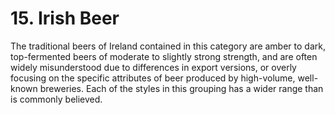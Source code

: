 # 15. Irish Beer

The traditional beers of Ireland contained in this category are amber to dark, top-fermented beers of moderate to slightly strong strength, and are often widely misunderstood due to differences in export versions, or overly focusing on the specific attributes of beer produced by high-volume, well-known breweries. Each of the styles in this grouping has a wider range than is commonly believed.